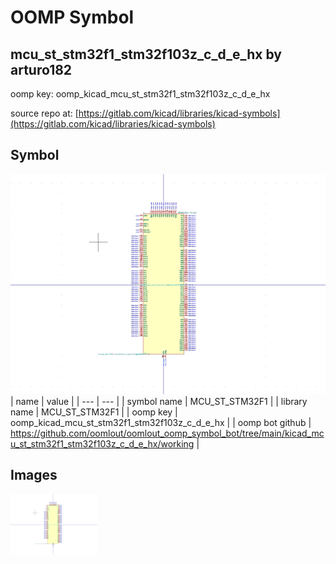 # OOMP Symbol  
## mcu_st_stm32f1_stm32f103z_c_d_e_hx  by arturo182  
  
oomp key: oomp_kicad_mcu_st_stm32f1_stm32f103z_c_d_e_hx  
  
source repo at: [https://gitlab.com/kicad/libraries/kicad-symbols](https://gitlab.com/kicad/libraries/kicad-symbols)  
## Symbol  
  
[![working.png](working_600.png)](working.png)  
| name | value | 
| --- | --- | 
| symbol name | MCU_ST_STM32F1 | 
| library name | MCU_ST_STM32F1 | 
| oomp key | oomp_kicad_mcu_st_stm32f1_stm32f103z_c_d_e_hx | 
| oomp bot github | https://github.com/oomlout/oomlout_oomp_symbol_bot/tree/main/kicad_mcu_st_stm32f1_stm32f103z_c_d_e_hx/working | 
## Images  
  
[![working.png](working_140.png)](working.png)  
